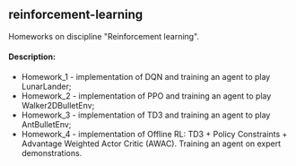 ## reinforcement-learning

Homeworks on discipline "Reinforcement learning".

#### Description:
+ Homework_1 - implementation of DQN and training an agent to play LunarLander;
+ Homework_2 - implementation of PPO and training an agent to play Walker2DBulletEnv;
+ Homework_3 - implementation of TD3 and training an agent to play AntBulletEnv;
+ Homework_4 - implementation of Offline RL: TD3 + Policy Constraints + Advantage Weighted Actor Critic (AWAC). Training an agent on expert demonstrations.
